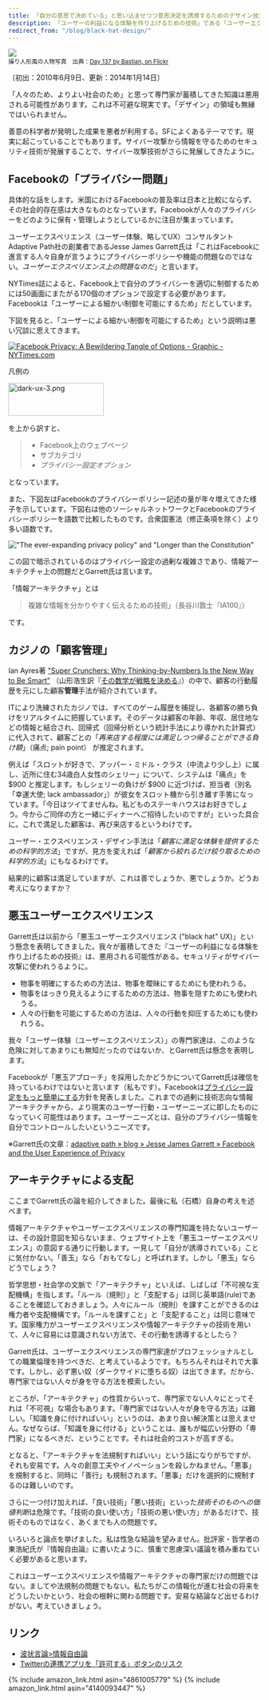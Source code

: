 ```yaml
---
title: 「自分の意思で決めている」と思い込ませつつ意思決定を誘導するためのデザイン技法とその悪用
description: 「ユーザーの利益になる体験を作り上げるための技術」である「ユーザーエクスペリエンスデザイン」は、「ユーザーに不利益を与えながら、不利益だと感じさせないための技術」に悪用することができる。デザイナの職業倫理が問われなければならない。
redirect_from: "/blog/black-hat-design/"
---
```


![](/images/posts/blog/2010-06-09-black-hat-design/marionette.jpg)  
<small>操り人形風の人物写真　出典：[Day 137 by Bastian, on Flickr](https://www.flickr.com/photos/bneumann/3196904749)</small>

〔初出：2010年6月9日、更新：2014年1月14日〕

「人々のため、よりよい社会のため」と思って専門家が蓄積してきた知識は悪用される可能性があります。これは不可避な現実です。「デザイン」の領域も無縁ではいられません。

善意の科学者が発明した成果を悪者が利用する。SFによくあるテーマです。現実に起こっていることでもあります。サイバー攻撃から情報を守るためのセキュリティ技術が発展することで、サイバー攻撃技術がさらに発展してきたように。

## Facebookの「プライバシー問題」

具体的な話をします。米国におけるFacebookの普及率は日本と比較にならず、その社会的存在感は大きなものとなっています。Facebookが人々のプライバシーをどのように保有・管理しようとしているかに注目が集まっています。

ユーザーエクスペリエンス（ユーザー体験、略してUX）コンサルタントAdaptive Path社の創業者であるJesse James Garrett氏は「これはFacebookに進言する人々自身が言うようにプライバシーポリシーや機能の問題なのではない。*ユーザーエクスペリエンス上の問題なのだ*」と言います。

NYTimes誌によると、Facebook上で自分のプライバシーを適切に制御するためには50画面にまたがる170個のオプションで設定する必要があります。Facebookは「ユーザーによる細かい制御を可能にするため」だとしています。

下図を見ると、「ユーザーによる細かい制御を可能にするため」という説明は悪い冗談に思えてきます。

[![Facebook Privacy: A Bewildering Tangle of Options - Graphic - NYTimes.com](/images/posts/blog/2010-06-09-black-hat-design/dark-ux-1.jpg)](http://www.nytimes.com/interactive/2010/05/12/business/facebook-privacy.html)

凡例の

<img src="http://zerobase.jp/blog/images/dark-ux-3.png" alt="dark-ux-3.png" height="66" width="191" />

を上から訳すと、

> - Facebook上のウェブページ
> - サブカテゴリ
> - *プライバシー設定オプション*

となっています。

また、下図左はFacebookのプライバシーポリシー記述の量が年々増えてきた様子を示しています。下図右は他のソーシャルネットワークとFacebookのプライバシーポリシーを語数で比較したものです。合衆国憲法（修正条項を除く）より多い語数です。

!["The ever-expanding privacy policy" and "Longer than the Constitution"](/images/posts/blog/2010-06-09-black-hat-design/dark-ux-2.gif)

この図で暗示されているのはプライバシー設定の過剰な複雑さであり、情報アーキテクチャ上の問題だとGarrett氏は言います。

「情報アーキテクチャ」とは

> 複雑な情報を分かりやすく伝えるための技術」（長谷川敦士『IA100』）

です。

## カジノの「顧客管理」

Ian Ayres著 ["Super Crunchers: Why Thinking-by-Numbers Is the New Way to Be Smart"](http://www.amazon.co.jp/gp/product/0553805401/ref=as_li_ss_tl?ie=UTF8&amp;tag=hidetoi-22&amp;linkCode=as2&amp;camp=247&amp;creative=7399&amp;creativeASIN=0553805401) （山形浩生訳『[その数学が戦略を決める](http://www.amazon.co.jp/gp/product/416765170X/ref=as_li_ss_tl?ie=UTF8&amp;tag=hidetoi-22&amp;linkCode=as2&amp;camp=247&amp;creative=7399&amp;creativeASIN=416765170X)』）の中で、顧客の行動履歴を元にした顧客**管理**手法が紹介されています。

ITにより洗練されたカジノでは、すべてのゲーム履歴を捕捉し、各顧客の勝ち負けをリアルタイムに把握しています。そのデータは顧客の年齢、年収、居住地などの情報と結合され、回帰式（回帰分析という統計手法により導かれた計算式）に代入されて、顧客ごとの「*再来店する程度には満足しつつ帰ることができる負け額*」（痛点; pain point） が推定されます。

例えば「スロットが好きで、アッパー・ミドル・クラス（中流より少し上）に属し、近所に住む34歳白人女性のシェリー」について、システムは「痛点」を $900 と推定します。もしシェリーの負けが $900 に近づけば、担当者（別名「幸運大使; lack ambassador」）が彼女をスロット機から引き離す手筈になっています。「今日はツイてませんね。私どものステーキハウスはお好きでしょう。今からご同伴の方と一緒にディナーへご招待したいのですが」といった具合に。これで満足した顧客は、再び来店するというわけです。

ユーザー・エクスペリエンス・デザイン手法は「*顧客に満足な体験を提供するための科学的方法*」ですが、見方を変えれば「*顧客から絞れるだけ絞り取るための科学的方法*」にもなるわけです。

結果的に顧客は満足していますが、これは善でしょうか、悪でしょうか。どうお考えになりますか？

## 悪玉ユーザーエクスペリエンス

Garrett氏は以前から「悪玉ユーザーエクスペリエンス ("black hat" UX)」という懸念を表明してきました。我々が蓄積してきた『ユーザーの利益になる体験を作り上げるための技術』は、悪用される可能性がある。セキュリティがサイバー攻撃に使われうるように。

- 物事を明確にするための方法は、物事を曖昧にするためにも使われうる。
- 物事をはっきり見えるようにするための方法は、物事を隠すためにも使われうる。
- 人々の行動を可能にするための方法は、人々の行動を抑圧するためにも使われうる。

我々「ユーザー体験（ユーザーエクスペリエンス）」の専門家達は、このような危険に対してあまりにも無知だったのではないか、とGarrett氏は懸念を表明します。

Facebookが「悪玉アプローチ」を採用したかどうかについてGarrett氏は確信を持っているわけではないと言います（私もです）。Facebookは<a href="http://blog.facebook.com/blog.php?post=391922327130">プライバシー設定をもっと簡単にする</a>方針を発表しました。これまでの過剰に技術志向な情報アーキテクチャから、より現実のユーザー行動・ユーザーニーズに即したものになっていく可能性はあります。ユーザーニーズとは、自分のプライバシー情報を自分でコントロールしたいというニーズです。

※Garrett氏の文章：<a href="http://www.adaptivepath.com/blog/2010/06/03/facebook-and-the-user-experience-of-privacy/">adaptive path » blog » Jesse James Garrett » Facebook and the User Experience of Privacy</a>

## アーキテクチャによる支配

ここまでGarrett氏の論を紹介してきました。最後に私（石橋）自身の考えを述べます。

情報アーキテクチャやユーザーエクスペリエンスの専門知識を持たないユーザーは、その設計意図を知らないまま、ウェブサイト上を「悪玉ユーザーエクスペリエンス」の意図する通りに行動します。一見して「自分が誘導されている」ことに気付かない。「善玉」なら「おもてなし」と呼ばれます。しかし「悪玉」ならどうでしょう？

哲学思想・社会学の文脈で「アーキテクチャ」といえば、しばしば「不可視な支配機構」を指します。「ルール（規則）」と「支配する」は同じ英単語(rule)であることを確認しておきましょう。人々にルール（規則）を課すことができるのは権力者や支配機構です。「ルールを課すこと」と「支配すること」は同じ意味です。国家権力がユーザーエクスペリエンスや情報アーキテクチャの技術を用いて、人々に容易には意識されない方法で、その行動を誘導するとしたら？

Garrett氏は、ユーザーエクスペリエンスの専門家達がプロフェッショナルとしての職業倫理を持つべきだ、と考えているようです。もちろんそれはそれで大事です。しかし、必ず悪い奴（ダークサイドに堕ちる奴）は出てきます。だから、専門家ではない人々が身を守る方法を模索したい。

ところが、「アーキテクチャ」の性質からいって、専門家でない人々にとってそれは「不可視」な場合もあります。「専門家ではない人々が身を守る方法」は難しい。「知識を身に付ければいい」というのは、あまり良い解決策とは思えません。なぜならば、「知識を身に付ける」ということは、誰もが幅広い分野の「専門家」になるべきだ、ということです。それは社会的コストが高すぎる。

となると、「アーキテクチャを法規制すればいい」という話になりがちですが、それも安易です。人々の創意工夫やイノベーションを殺しかねません。「悪事」を規制すると、同時に「善行」も規制されます。「悪事」だけを選択的に規制するのは難しいのです。

さらに一つ付け加えれば、「良い技術」「悪い技術」といった*技術そのものへの価値判断*は危険です。「技術の良い使い方」「技術の悪い使い方」があるだけで、技術そのものではなく、あくまでも人の問題です。

いろいろと論点を挙げました。私は性急な結論を望みません。批評家・哲学者の東浩紀氏が『情報自由論』に書いたように、慎重で思慮深い議論を積み重ねていく必要があると思います。

これはユーザーエクスペリエンスや情報アーキテクチャの専門家だけの問題ではない。ましてや法規制の問題でもない。私たちがこの情報化が進む社会の将来をどうしたいかという、社会の根幹に関わる問題です。安易な結論など出せるわけがない。考えていきましょう。

## リンク

- <a href="http://www.hajou.org/infoliberalism/">波状言論&gt;情報自由論</a>
- <a href="http://zerobase.jp/blog/2010/06/twitterdm.html">Twitterの連携アプリを「許可する」ボタンのリスク</a>

{% include amazon_link.html asin="4861005779" %}
{% include amazon_link.html asin="4140093447" %}

